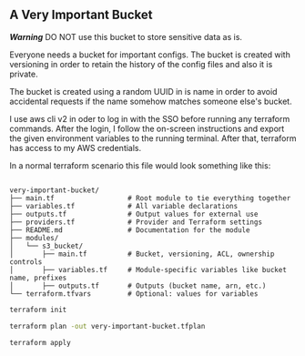 A Very Important Bucket
---

***Warning*** DO NOT use this bucket to store sensitive data as is.

Everyone needs a bucket for important configs. The bucket is created with versioning in order to
retain the history of the config files and also it is private.

The bucket is created using a random UUID in is name in order to avoid accidental requests
if the name somehow matches someone else's bucket.

I use aws cli v2 in oder to log in with the SSO before running any terraform commands.
After the login, I follow the on-screen instructions and export the given environment variables
to the running terminal. After that, terraform has access to my AWS credentials.

In a normal terraform scenario this file would look something like this:

```text

very-important-bucket/
├── main.tf                  # Root module to tie everything together
├── variables.tf             # All variable declarations
├── outputs.tf               # Output values for external use
├── providers.tf             # Provider and Terraform settings
├── README.md                # Documentation for the module
├── modules/
│   └── s3_bucket/
│       ├── main.tf          # Bucket, versioning, ACL, ownership controls
│       ├── variables.tf     # Module-specific variables like bucket name, prefixes
│       ├── outputs.tf       # Outputs (bucket name, arn, etc.)
└── terraform.tfvars         # Optional: values for variables

```

```bash
terraform init
```
```bash
terraform plan -out very-important-bucket.tfplan
```
```bash
terraform apply
```